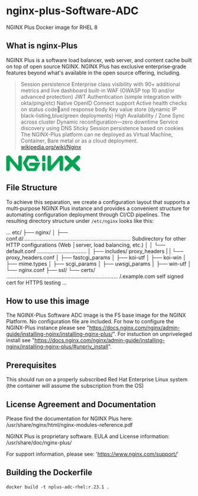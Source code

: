 # nginx-plus-Software-ADC

NGINX Plus Docker image for RHEL 8

## What is nginx-Plus

NGINX Plus is a software load balancer, web server, and content cache built on top of open source NGINX. NGINX Plus has exclusive enterprise‑grade features beyond what's available in the open source offering, including.

> Session persistence
> Enterprise class visibility with 90+ additional metrics and live dashboard built-in
> WAF (OWASP top 10 and/or advanced protection)
 > JWT Authentication (simple integration with okta/ping/etc)
 > Native OpenID Connect support
 > Active health checks on status codeand response body
 > Key value store (dynamic IP black-listing,blue/green deployments)
 > High Availability / Zone Sync across cluster
 > Dynamic reconfiguration—zero downtime
 > Service discovery using DNS
 > Sticky Session persistence based on cookies
 The NGINX-Plus platform can ne deployed as Virtual Machine, Container, Bare metal or as a cloud deployment.
> [wikipedia.org/wiki/Nginx](https://en.wikipedia.org/wiki/Nginx)

![logo](https://raw.githubusercontent.com/docker-library/docs/01c12653951b2fe592c1f93a13b4e289ada0e3a1/nginx/logo.png)

## File Structure

To achieve this separation, we create a configuration layout that supports a multi‑purpose NGINX Plus instance and provides a convenient structure for automating configuration deployment through CI/CD pipelines. The resulting directory structure under `/etc/nginx` looks like this:

 ...
etc/
├── nginx/
│    ├── conf.d/……………………………………………………………… Subdirectory for other HTTP configurations (Web │server, load balancing, etc.)
│    │   └── default.conf ……………………………
│    ├── includes/ proxy_headers
|    |   └── proxy_headers.conf
│    ├── fastcgi_params
│    ├── koi-utf
│    ├── koi-win
│    ├── mime.types
│    ├── scgi_params
│    ├── uwsgi_params
│    ├── win-utf
│    └── nginx.conf
├──  ssl/
     └── certs/ ………………………………………………………………… /.example.com self signed cert for HTTPS testing
...

## How to use this image

The NGINX-Plus Software ADC image is the F5 base image for the NGINX Platform. No configuration file are included. For how to configure the NGINX-Plus instance please see "https://docs.nginx.com/nginx/admin-guide/installing-nginx/installing-nginx-plus/". For instuction on unpriveleged install see "https://docs.nginx.com/nginx/admin-guide/installing-nginx/installing-nginx-plus/#unpriv_install".

## Prerequisites

This should run on a properly subscribed Red Hat Enterprise Linux system (the container will assume the subscription from the OS)

## License Agreement and Documentation

Please find the documentation for NGINX Plus here:
/usr/share/nginx/html/nginx-modules-reference.pdf

NGINX Plus is proprietary software. EULA and License information:
/usr/share/doc/nginx-plus/

For support information, please see:
'https://www.nginx.com/support/'

## Building the Dockerfile

```console
docker build -t nplus-adc-rhel:r.23.1 .
